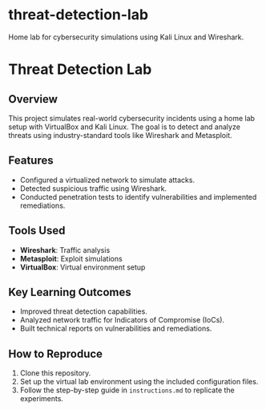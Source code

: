 # threat-detection-lab
Home lab for cybersecurity simulations using Kali Linux and Wireshark.


# Threat Detection Lab

## Overview
This project simulates real-world cybersecurity incidents using a home lab setup with VirtualBox and Kali Linux. The goal is to detect and analyze threats using industry-standard tools like Wireshark and Metasploit.

## Features
- Configured a virtualized network to simulate attacks.
- Detected suspicious traffic using Wireshark.
- Conducted penetration tests to identify vulnerabilities and implemented remediations.

## Tools Used
- **Wireshark**: Traffic analysis
- **Metasploit**: Exploit simulations
- **VirtualBox**: Virtual environment setup

## Key Learning Outcomes
- Improved threat detection capabilities.
- Analyzed network traffic for Indicators of Compromise (IoCs).
- Built technical reports on vulnerabilities and remediations.

## How to Reproduce
1. Clone this repository.
2. Set up the virtual lab environment using the included configuration files.
3. Follow the step-by-step guide in `instructions.md` to replicate the experiments.
